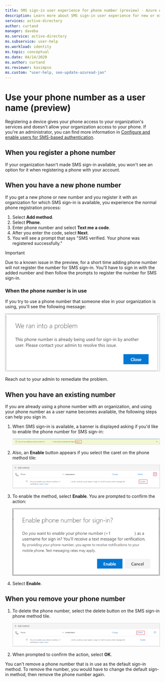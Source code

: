 ```yaml
---
title: SMS sign-in user experience for phone number (preview) - Azure AD
description: Learn more about SMS sign-in user experience for new or existing phone numbers
services: active-directory
author: curtand
manager: daveba
ms.service: active-directory
ms.subservice: user-help
ms.workload: identity
ms.topic: conceptual
ms.date: 04/14/2020
ms.author: curtand
ms.reviewer: kasimpso
ms.custom: "user-help, seo-update-azuread-jan"
---
```


# Use your phone number as a user name (preview)

Registering a device gives your phone access to your organization's services and doesn't allow your organization access to your phone. If you're an administrator, you can find more information in [Configure and enable users for SMS-based authentication](../authentication/howto-authentication-sms-signin.md).

## When you register a phone number

If your organization hasn't made SMS sign-in available, you won't see an option for it when registering a phone with your account.  

## When you have a new phone number

If you get a new phone or new number and you register it with an organization for which SMS sign-in is available, you experience the normal phone registration process:

1. Select **Add method**.
1. Select **Phone**.
1. Enter phone number and select **Text me a code**.
1. After you enter the code, select **Next**.
1. You will see a prompt that says "SMS verified. Your phone was registered successfully."

> [!Important]
> Due to a known issue in the preview, for a short time adding phone number will not register the number for SMS sign-in. You'll have to sign in with the added number and then follow the prompts to register the number for SMS sign-in.

### When the phone number is in use

If you try to use a phone number that someone else in your organization is using, you'll see the following message:

![Error message when your phone number is already used](media/sms-sign-in-explainer/sms-sign-in-error.png)

Reach out to your admin to remediate the problem.

## When you have an existing number

If you are already using a phone number with an organization, and using your phone number as a user name becomes available, the following steps can help you sign in.

1. When SMS sign-in is available, a banner is displayed asking if you'd like to enable the phone number for SMS sign-in:

    [![](media/sms-sign-in-explainer/sms-sign-in-banner.png "Banner to enable SMS sign-in for a phone number")](media/sms-sign-in-explainer/sms-sign-in-banner.png#lightbox)

1. Also, an **Enable** button appears if you select the caret on the phone method tile:

    [![](media/sms-sign-in-explainer/sms-sign-in-phone-method.png "Banner to enable SMS sign-in for a phone number")](media/sms-sign-in-explainer/sms-sign-in-phone-method.png#lightbox)

1. To enable the method, select **Enable**. You are prompted to confirm the action:

    ![Confirmation dialog to enable SMS sign-in for a phone number](media/sms-sign-in-explainer/sms-sign-in-confirmation.png)

1. Select **Enable**.

## When you remove your phone number

1. To delete the phone number, select the delete button on the SMS sign-in phone method tile.

    [![](media/sms-sign-in-explainer/sms-sign-in-delete-method.png "Banner to delete SMS sign-in for a phone number")](media/sms-sign-in-explainer/sms-sign-in-delete-method.png#lightbox)

2. When prompted to confirm the action, select **OK**.

You can't remove a phone number that is in use as the default sign-in method. To remove the number, you would have to change the default sign-in method, then remove the phone number again.
